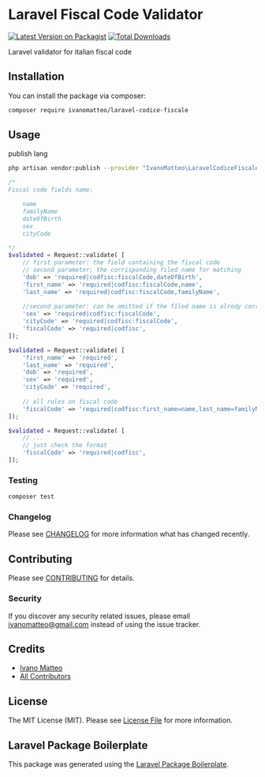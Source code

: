 # Laravel Fiscal Code Validator

[![Latest Version on Packagist](https://img.shields.io/packagist/v/ivanomatteo/laravel-codice-fiscale.svg?style=flat-square)](https://packagist.org/packages/ivanomatteo/laravel-codice-fiscale)
[![Total Downloads](https://img.shields.io/packagist/dt/ivanomatteo/laravel-codice-fiscale.svg?style=flat-square)](https://packagist.org/packages/ivanomatteo/laravel-codice-fiscale)

Laravel validator for italian fiscal code

## Installation

You can install the package via composer:

```bash
composer require ivanomatteo/laravel-codice-fiscale
```

## Usage

publish lang

``` bash
php artisan vendor:publish --provider "IvanoMatteo\LaravelCodiceFiscale\LaravelCodiceFiscaleServiceProvider"  --tag lang

```

``` php
/*
Fiscal code fields name:

    name
    familyName
    dateOfBirth
    sex
    cityCode

*/
$validated = Request::validate( [
    // first parameter: the field containing the fiscal code
    // second parameter: the corrisponding filed name for matching
    'dob' => 'required|codfisc:fiscalCode,dateOfBirth',
    'first_name' => 'required|codfisc:fiscalCode,name', 
    'last_name' => 'required|codfisc:fiscalCode,familyName',
    
    //second parameter: can be omitted if the filed name is alredy correct
    'sex' => 'required|codfisc:fiscalCode',
    'cityCode' => 'required|codfisc:fiscalCode',
    'fiscalCode' => 'required|codfisc',
]);

$validated = Request::validate( [
    'first_name' => 'required', 
    'last_name' => 'required',
    'dob' => 'required',
    'sex' => 'required',
    'cityCode' => 'required',
    
    // all rules on fiscal code
    'fiscalCode' => 'required|codfisc:first_name=name,last_name=familyName,dob=dateOfBirth,sex=sex,cityCode=cityCode',
]);

$validated = Request::validate( [    
    // ...
    // just check the format
    'fiscalCode' => 'required|codfisc',
]);

```

### Testing

``` bash
composer test
```

### Changelog

Please see [CHANGELOG](CHANGELOG.md) for more information what has changed recently.

## Contributing

Please see [CONTRIBUTING](CONTRIBUTING.md) for details.

### Security

If you discover any security related issues, please email ivanomatteo@gmail.com instead of using the issue tracker.

## Credits

- [Ivano Matteo](https://github.com/ivanomatteo)
- [All Contributors](../../contributors)

## License

The MIT License (MIT). Please see [License File](LICENSE.md) for more information.

## Laravel Package Boilerplate

This package was generated using the [Laravel Package Boilerplate](https://laravelpackageboilerplate.com).